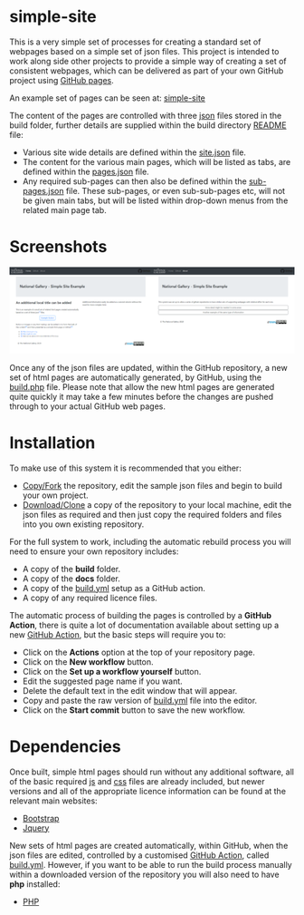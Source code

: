 # simple-site

This is a very simple set of processes for creating a standard set of webpages based on a simple set of json files. This project is intended to work along side other projects to provide a simple way of creating a set of consistent webpages, which can be delivered as part of your own GitHub project using [GitHub pages](https://pages.github.com/). 

An example set of pages can be seen at: [simple-site](https://jpadfield.github.io/simple-site/)

The content of the pages are controlled with three [json](https://en.wikipedia.org/wiki/JSON) files stored in the build folder, further details are supplied within the build directory [README](./build/README.md) file:

* Various site wide details are defined within the [site.json](./build/site.json) file.
* The content for the various main pages, which will be listed as tabs, are defined within the [pages.json](./build/pages.json) file.
* Any required sub-pages can then also be defined within the [sub-pages.json](./build/sub-pages.json) file. These sub-pages, or even sub-sub-pages etc, will not be given main tabs, but will be listed within drop-down menus from the related main page tab.

# Screenshots 
<img src="./docs/graphics/example screenshot 01.png" width="50%" alt="Example Screenshot"><img src="./docs/graphics/example screenshot 02.png" width="50%" alt="Example Screenshot">

Once any of the json files are updated, within the GitHub repository, a new set of html pages are automatically generated, by GitHub, using the [build.php](build/build/php) file. Please note that allow the new html pages are generated quite quickly it may take a few minutes before the changes are pushed through to your actual GitHub web pages.

# Installation

To make use of this system it is recommended that you either:
* [Copy/Fork](https://help.github.com/en/github/getting-started-with-github/fork-a-repo) the repository, edit the sample json files and begin to build your own project.
* [Download/Clone](https://help.github.com/en/github/creating-cloning-and-archiving-repositories/cloning-a-repository) a copy of the repository to your local machine, edit the json files as required and then just copy the required folders and files into you own existing repository.

For the full system to work, including the automatic rebuild process you will need to ensure your own repository includes:
* A copy of the **build** folder.
* A copy of the **docs** folder.
* A copy of the [build.yml](.github/workflows/build.yml) setup as a GitHub action.
* A copy of any required licence files.

The automatic process of building the pages is controlled by a **GitHub Action**, there is quite a lot of documentation available about setting up a new [GitHub Action](https://help.github.com/en/actions), but the basic steps will require you to:
* Click on the **Actions** option at the top of your repository page.
* Click on the **New workflow** button.
* Click on the **Set up a workflow yourself** button.
* Edit the suggested page name if you want.
* Delete the default text in the edit window that will appear.
* Copy and paste the raw version of [build.yml](https://raw.githubusercontent.com/jpadfield/simple-site/master/.github/workflows/build.yml) file into the editor.
* Click on the **Start commit** button to save the new workflow.

# Dependencies

Once built, simple html pages should run without any additional software, all of the basic required [js](https://en.wikipedia.org/wiki/JavaScript) and [css](https://en.wikipedia.org/wiki/Cascading_Style_Sheets) files are already included, but newer versions and all of the appropriate licence information can be found at the relevant main websites:
* [Bootstrap](https://getbootstrap.com/)
* [Jquery](https://jquery.com/)

New sets of html pages are created automatically, within GitHub, when the json files are edited, controlled by a customised [GitHub Action](https://help.github.com/en/actions), called [build.yml](.github/workflows/build.yml). However, if you want to be able to run the build process manually within a downloaded version of the repository you will also need to have **php** installed:
* [PHP](https://en.wikipedia.org/wiki/PHP)
